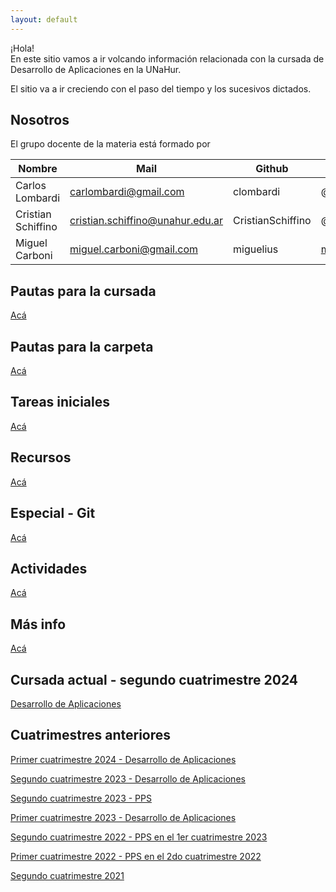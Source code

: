 ```yaml
---
layout: default
---
```


¡Hola!  
En este sitio vamos a ir volcando información relacionada con la cursada de Desarrollo de Aplicaciones en la UNaHur.

El sitio va a ir creciendo con el paso del tiempo y los sucesivos dictados.


## Nosotros
El grupo docente de la materia está formado por

| Nombre | Mail | Github | Trello |
| --- | --- | --- | --- |
| Carlos Lombardi | carlombardi@gmail.com | clombardi | @carloslombardi |
| Cristian Schiffino | cristian.schiffino@unahur.edu.ar | CristianSchiffino | @cristianschiffino1 |
| Miguel Carboni | miguel.carboni@gmail.com | miguelius | miguel.carboni@gmail.com |


## Pautas para la cursada
[Acá](./pautas-para-la-cursada)

## Pautas para la carpeta
[Acá](./pautas-para-la-carpeta)

## Tareas iniciales
[Acá](./tareas-iniciales)

## Recursos
[Acá](./recursos/recursos-index)

## Especial - Git
[Acá](./git/git-index)

## Actividades
[Acá](./actividades)

## Más info
[Acá](./mas-info)

## Cursada actual - segundo cuatrimestre 2024
[Desarrollo de Aplicaciones](./cuatrimestres/2024s2-desapp)  

## Cuatrimestres anteriores
[Primer cuatrimestre 2024 - Desarrollo de Aplicaciones](./cuatrimestres/2024s1-desapp)  

[Segundo cuatrimestre 2023 - Desarrollo de Aplicaciones](./cuatrimestres/2023s2-desapp)  

[Segundo cuatrimestre 2023 - PPS](./cuatrimestres/2023s2-pps)

[Primer cuatrimestre 2023 - Desarrollo de Aplicaciones](./cuatrimestres/2023s1)

[Segundo cuatrimestre 2022 - PPS en el 1er cuatrimestre 2023](./cuatrimestres/2022s2)

[Primer cuatrimestre 2022 - PPS en el 2do cuatrimestre 2022](./cuatrimestres/2022s1)

[Segundo cuatrimestre 2021](./cuatrimestres/2021s2)  
